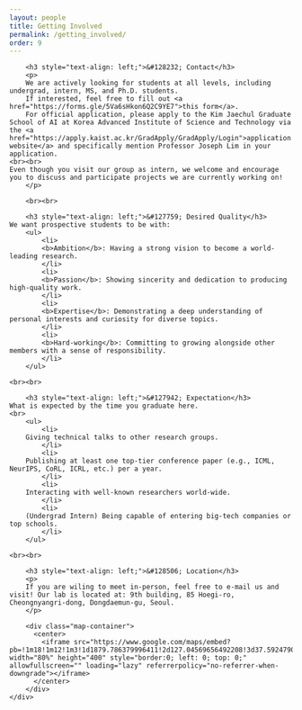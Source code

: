 ```yaml
---
layout: people
title: Getting Involved
permalink: /getting_involved/
order: 9
---
```


<div class='container'>
  <div class='row'>
    <div class='col-lg-1'></div>
        <div class='col-lg-10'>
        <!--p>
        We are welcoming self-motivated prospective students to contact us to join our lab!
	</p>
	<p>
        Our lab's core values are passion and dedication toward research on agents that can learn. Our style of research is collaborative and thorough, as we aim to produce high-quality, interesting works we can be collectively proud of. Apply to our group without worrying about starting late or your background! Even though you visit our group as an intern, we encourage discussing and participating projects.
        We target to be the best and support each other.
        We believe in fostering a collaborative environment where everyone's ideas are valued and where each team member is encouraged to contribute to the overall success of the project.
        We place a strong emphasis on excellence, and we strive to produce high-quality work that pushes the boundaries of what is possible.
        </p-->

        <h3 style="text-align: left;">&#128232; Contact</h3>
        <p>
        We are actively looking for students at all levels, including undergrad, intern, MS, and Ph.D. students.
        If interested, feel free to fill out <a href="https://forms.gle/5Va6sHkon6Q2C9YE7">this form</a>.
        For official application, please apply to the Kim Jaechul Graduate School of AI at Korea Advanced Institute of Science and Technology via the <a href="https://apply.kaist.ac.kr/GradApply/GradApply/Login">application website</a> and specifically mention Professor Joseph Lim in your application.
	<br><br>
	Even though you visit our group as intern, we welcome and encourage you to discuss and participate projects we are currently working on!
        </p>

        <br><br>

        <h3 style="text-align: left;">&#127759; Desired Quality</h3>
	We want prospective students to be with:
        <ul>
            <li>
            <b>Ambition</b>: Having a strong vision to become a world-leading research.
            </li>
            <li>
            <b>Passion</b>: Showing sincerity and dedication to producing high-quality work.
            </li>
            <li>
            <b>Expertise</b>: Demonstrating a deep understanding of personal interests and curiosity for diverse topics.
            </li>
            <li>
            <b>Hard-working</b>: Committing to growing alongside other members with a sense of responsibility.
            </li>
        </ul>

	<br><br>

        <h3 style="text-align: left;">&#127942; Expectation</h3>
	What is expected by the time you graduate here.
	<br>
        <ul>
            <li>
	   	Giving technical talks to other research groups. 
            </li>
            <li>
		Publishing at least one top-tier conference paper (e.g., ICML, NeurIPS, CoRL, ICRL, etc.) per a year.
            </li>
            <li>
		Interacting with well-known researchers world-wide.
            </li>
            <li>
		(Undergrad Intern) Being capable of entering big-tech companies or top schools.
            </li>
        </ul>

	<br><br>

        <h3 style="text-align: left;">&#128506; Location</h3>
        <p>
        If you are wiling to meet in-person, feel free to e-mail us and visit! Our lab is located at: 9th building, 85 Hoegi-ro, Cheongnyangri-dong, Dongdaemun-gu, Seoul.
        </p>

        <div class="map-container">
          <center>
            <iframe src="https://www.google.com/maps/embed?pb=!1m18!1m12!1m3!1d1879.786379996411!2d127.04569656492208!3d37.59247900925209!2m3!1f0!2f0!3f0!3m2!1i1024!2i768!4f13.1!3m3!1m2!1s0x357cbb644204398b%3A0xf00723351f96d8c8!2sKAIST%20College%20of%20Business!5e0!3m2!1sen!2skr!4v1678033798242!5m2!1sen!2skr" width="80%" height="400" style="border:0; left: 0; top: 0;" allowfullscreen="" loading="lazy" referrerpolicy="no-referrer-when-downgrade"></iframe>
          </center>
        </div>
    </div>
  </div>
</div>
